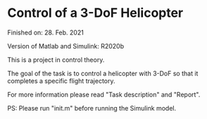 # Control of a 3-DoF Helicopter

Finished on: 28. Feb. 2021

Version of Matlab and Simulink: R2020b

This is a project in control theory.

The goal of the task is to control a helicopter with 3-DoF so that it completes a specific flight trajectory.

For more information please read "Task description" and "Report".

PS: Please run "init.m" before running the Simulink model.
